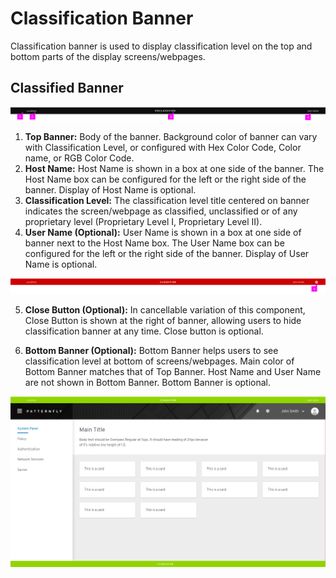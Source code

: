 # Classification Banner

Classification banner is used to display classification level on the top and bottom parts of the display screens/webpages.

## Classified Banner

![](img/black.png)

1. **Top Banner:** Body of the banner. Background color of banner can vary with Classification Level, or configured with Hex Color Code, Color name, or RGB Color Code.
2. **Host Name:** Host Name is shown in a box at one side of the banner. The Host Name box can be configured for the left or the right side of the banner. Display of Host Name is optional.
3. **Classification Level:** The classification level title centered on banner indicates the screen/webpage as classified, unclassified or of any proprietary level (Proprietary Level I, Proprietary Level II).
4. **User Name (Optional):** User Name is shown in a box at one side of banner next to the Host Name box. The User Name box can be configured for the left or the right side of the banner. Display of User Name is optional.

![](img/red_close.png)

5. **Close Button (Optional):** In cancellable variation of this component, Close Button is shown at the right of banner, allowing users to hide classification banner at any time. Close button is optional.

6. **Bottom Banner (Optional):** Bottom Banner helps users to see classification level at bottom of screens/webpages. Main color of Bottom Banner matches that of Top Banner. Host Name and User Name are not shown in Bottom Banner. Bottom Banner is optional.

![](img/green.png)

